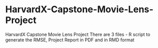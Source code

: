 # HarvardX-Capstone-Movie-Lens-Project
HarvardX Capstone Movie Lens Project
There are 3 files - R script to generate the RMSE, Project Report in PDF and in RMD format
